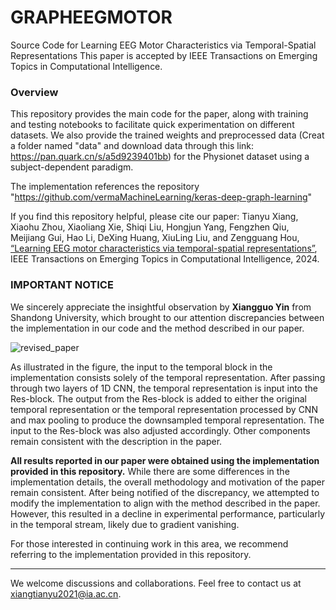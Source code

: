 # GRAPHEEGMOTOR
Source Code for Learning EEG Motor Characteristics via Temporal-Spatial Representations
This paper is accepted by IEEE Transactions on Emerging Topics in Computational Intelligence.

### Overview

This repository provides the main code for the paper, along with training and testing notebooks to facilitate quick experimentation on different datasets. We also provide the trained weights and preprocessed data (Creat a folder named "data" and download data through this link: https://pan.quark.cn/s/a5d9239401bb) for the Physionet dataset using a subject-dependent paradigm.

The implementation references the repository
"https://github.com/vermaMachineLearning/keras-deep-graph-learning"

If you find this repository helpful, please cite our paper:
Tianyu Xiang, Xiaohu Zhou, Xiaoliang Xie, Shiqi Liu, Hongjun Yang, Fengzhen Qiu, Meijiang Gui, Hao Li, DeXing Huang, XiuLing Liu, and Zengguang Hou, [“Learning EEG motor characteristics via temporal-spatial representations”](https://ieeexplore.ieee.org/abstract/document/10663067), IEEE Transactions on Emerging Topics in Computational Intelligence, 2024.

###  IMPORTANT NOTICE

We sincerely appreciate the insightful observation by **Xiangguo Yin** from Shandong University, which brought to our attention discrepancies between the implementation in our code and the method described in our paper.

![revised_paper](https://github.com/user-attachments/assets/87d9edba-38d9-4e8e-a9e9-c111a10fa58b)

As illustrated in the figure, the input to the temporal block in the implementation consists solely of the temporal representation. After passing through two layers of 1D CNN, the temporal representation is input into the Res-block. The output from the Res-block is added to either the original temporal representation or the temporal representation processed by CNN and max pooling to produce the downsampled temporal representation. The input to the Res-block was also adjusted accordingly. Other components remain consistent with the description in the paper.

**All results reported in our paper were obtained using the implementation provided in this repository.** While there are some differences in the implementation details, the overall methodology and motivation of the paper remain consistent. After being notified of the discrepancy, we attempted to modify the implementation to align with the method described in the paper. However, this resulted in a decline in experimental performance, particularly in the temporal stream, likely due to gradient vanishing.

For those interested in continuing work in this area, we recommend referring to the implementation provided in this repository.

------

We welcome discussions and collaborations. Feel free to contact us at xiangtianyu2021@ia.ac.cn.
